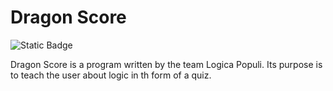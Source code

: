 # Dragon Score
![Static Badge](https://img.shields.io/badge/Verson-1.2.1.0--alpha-%23FF00BF)

Dragon Score is a program written by the team Logica Populi.
Its purpose is to teach the user about logic in th form of a quiz.